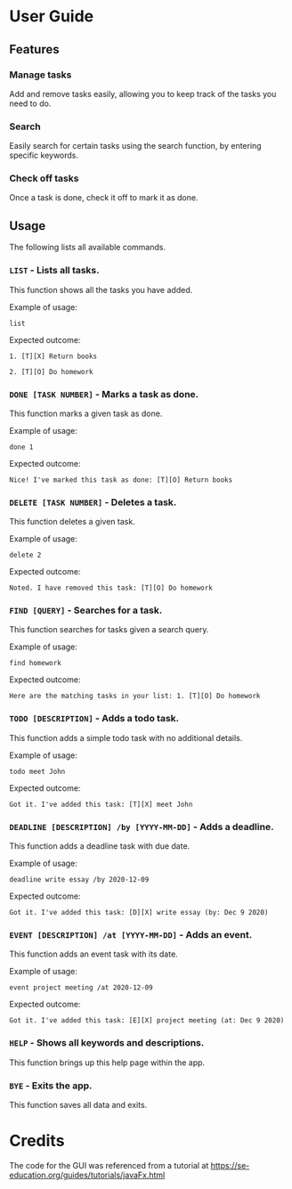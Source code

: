 # User Guide

## Features 

### Manage tasks
Add and remove tasks easily, allowing you to keep track of the tasks you need to do.

### Search
Easily search for certain tasks using the search function, by entering specific keywords.

### Check off tasks
Once a task is done, check it off to mark it as done.

## Usage
The following lists all available commands.

### `LIST` - Lists all tasks.

This function shows all the tasks you have added.

Example of usage: 

`list`

Expected outcome:

`1. [T][X] Return books`

`2. [T][O] Do homework`

### `DONE [TASK NUMBER]` - Marks a task as done.

This function marks a given task as done.

Example of usage: 

`done 1`

Expected outcome:

`Nice! I've marked this task as done: [T][O] Return books`

### `DELETE [TASK NUMBER]` - Deletes a task.

This function deletes a given task.

Example of usage: 

`delete 2`

Expected outcome:

`Noted. I have removed this task: [T][O] Do homework`

### `FIND [QUERY]` - Searches for a task.

This function searches for tasks given a search query.

Example of usage: 

`find homework`

Expected outcome:

`Here are the matching tasks in your list: 1. [T][O] Do homework`

### `TODO [DESCRIPTION]` - Adds a todo task.

This function adds a simple todo task with no additional details.

Example of usage: 

`todo meet John`

Expected outcome:

`Got it. I've added this task: [T][X] meet John`

### `DEADLINE [DESCRIPTION] /by [YYYY-MM-DD]` - Adds a deadline.

This function adds a deadline task with due date.

Example of usage: 

`deadline write essay /by 2020-12-09`

Expected outcome:

`Got it. I've added this task: [D][X] write essay (by: Dec 9 2020)`

### `EVENT [DESCRIPTION] /at [YYYY-MM-DD]` - Adds an event.

This function adds an event task with its date.

Example of usage: 

`event project meeting /at 2020-12-09`

Expected outcome:

`Got it. I've added this task: [E][X] project meeting (at: Dec 9 2020)`

### `HELP` - Shows all keywords and descriptions.

This function brings up this help page within the app.

### `BYE` - Exits the app.

This function saves all data and exits.

# Credits

The code for the GUI was referenced from a tutorial at https://se-education.org/guides/tutorials/javaFx.html

